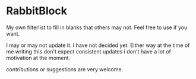 # RabbitBlock
My own filterlist to fill in blanks that others may not. Feel free to use if you want.

I may or may not update it. I have not decided yet. Either way at the time of me writing this don't expect consistent updates i don't have a lot of motivation at the moment.

contributions or suggestions are very welcome.
